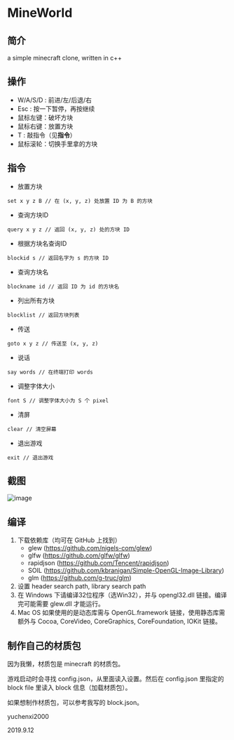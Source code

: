 # MineWorld

## 简介

a simple minecraft clone, written in c++

## 操作

* W/A/S/D : 前进/左/后退/右
* Esc : 按一下暂停，再按继续
* 鼠标左键：破坏方块
* 鼠标右键：放置方块
* T : 敲指令（见**指令**）
* 鼠标滚轮：切换手里拿的方块

## 指令

* 放置方块

```
set x y z B // 在 (x, y, z) 处放置 ID 为 B 的方块
```

* 查询方块ID

```
query x y z // 返回 (x, y, z) 处的方块 ID
```

* 根据方块名查询ID

```
blockid s // 返回名字为 s 的方块 ID
```

* 查询方块名

```
blockname id // 返回 ID 为 id 的方块名
```

* 列出所有方块

```
blocklist // 返回方块列表
```

* 传送

```
goto x y z // 传送至 (x, y, z)
```

* 说话

```
say words // 在终端打印 words
```

* 调整字体大小

```
font S // 调整字体大小为 S 个 pixel
```

* 清屏

```
clear // 清空屏幕
```

* 退出游戏

```
exit // 退出游戏
```

## 截图

![image](https://github.com/yuchenxi2000/mineworld/blob/master/screenshots/example1.jpg)

## 编译

1. 下载依赖库（均可在 GitHub 上找到）
   * glew (https://github.com/nigels-com/glew)
   * glfw (https://github.com/glfw/glfw)
   * rapidjson (https://github.com/Tencent/rapidjson)
   * SOIL (https://github.com/kbranigan/Simple-OpenGL-Image-Library)
   * glm (https://github.com/g-truc/glm)
2. 设置 header search path, library search path
3. 在 Windows 下请编译32位程序（选Win32），并与 opengl32.dll 链接。编译完可能需要 glew.dll 才能运行。
4. Mac OS 如果使用的是动态库需与 OpenGL.framework 链接，使用静态库需额外与 Cocoa, CoreVideo, CoreGraphics, CoreFoundation, IOKit 链接。

## 制作自己的材质包

因为我懒，材质包是 minecraft 的材质包。

游戏启动时会寻找 config.json，从里面读入设置。然后在 config.json 里指定的 block file 里读入 block 信息（加载材质包）。

如果想制作材质包，可以参考我写的 block.json。



yuchenxi2000

2019.9.12